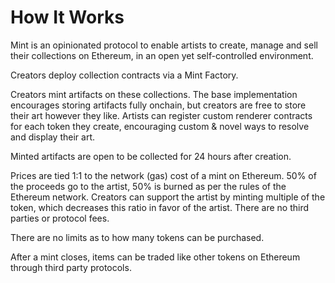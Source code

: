 # How It Works

Mint is an opinionated protocol to enable artists to create, manage and sell
their collections on Ethereum, in an open yet self-controlled environment.

Creators deploy collection contracts via a Mint Factory.

Creators mint artifacts on these collections. The base implementation
encourages storing artifacts fully onchain, but creators are free to
store their art however they like. Artists can register custom
renderer contracts for each token they create, encouraging
custom & novel ways to resolve and display their art.

Minted artifacts are open to be collected for 24 hours after creation.

Prices are tied 1:1 to the network (gas) cost of a mint on Ethereum.
50% of the proceeds go to the artist, 50% is burned as per the rules
of the Ethereum network. Creators can support the artist by minting
multiple of the token, which decreases this ratio in favor of the
artist. There are no third parties or protocol fees.

There are no limits as to how many tokens can be purchased.

After a mint closes, items can be traded like other tokens on
Ethereum through third party protocols.

